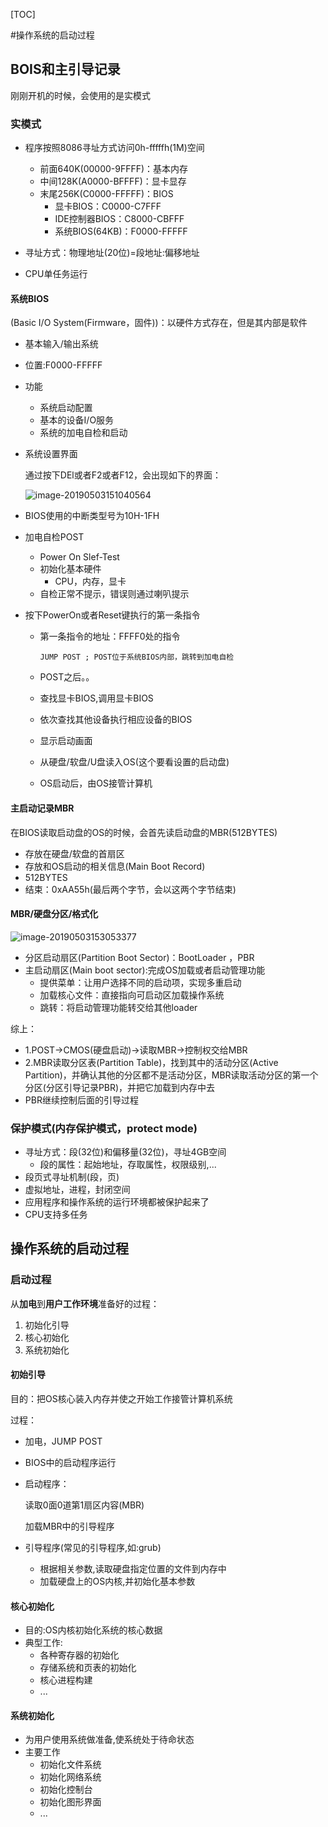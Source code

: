 [TOC]



#操作系统的启动过程



## BOIS和主引导记录

刚刚开机的时候，会使用的是实模式

### 实模式

* 程序按照8086寻址方式访问0h-fffffh(1M)空间
  * 前面640K(00000-9FFFF)：基本内存
  * 中间128K(A0000-BFFFF)：显卡显存
  * 末尾256K(C0000-FFFFF)：BIOS
    * 显卡BIOS：C0000-C7FFF
    * IDE控制器BIOS：C8000-CBFFF
    * 系统BIOS(64KB)：F0000-FFFFF



* 寻址方式：物理地址(20位)=段地址:偏移地址
* CPU单任务运行





#### 系统BIOS

(Basic I/O System(Firmware，固件))：以硬件方式存在，但是其内部是软件

* 基本输入/输出系统
* 位置:F0000-FFFFF
* 功能
  * 系统启动配置
  * 基本的设备I/O服务
  * 系统的加电自检和启动



* 系统设置界面
	
	通过按下DEl或者F2或者F12，会出现如下的界面：
	
	![image-20190503151040564](/Users/chenyansong/Documents/note/images/os/image-20190503151040564.png)



* BIOS使用的中断类型号为10H-1FH

* 加电自检POST

  * Power On Slef-Test
  * 初始化基本硬件
    * CPU，内存，显卡
  * 自检正常不提示，错误则通过喇叭提示

* 按下PowerOn或者Reset键执行的第一条指令

  * 第一条指令的地址：FFFF0处的指令

    ```
    JUMP POST ; POST位于系统BIOS内部，跳转到加电自检
    ```

  * POST之后。。

  * 查找显卡BIOS,调用显卡BIOS

  * 依次查找其他设备执行相应设备的BIOS

  * 显示启动画面

  * 从硬盘/软盘/U盘读入OS(这个要看设置的启动盘)

  * OS启动后，由OS接管计算机





#### 主启动记录MBR

在BIOS读取启动盘的OS的时候，会首先读启动盘的MBR(512BYTES)

* 存放在硬盘/软盘的首扇区
* 存放和OS启动的相关信息(Main Boot Record)
* 512BYTES
* 结束：0xAA55h(最后两个字节，会以这两个字节结束)

#### MBR/硬盘分区/格式化

![image-20190503153053377](/Users/chenyansong/Documents/note/images/os/image-20190503153053377.png)

* 分区启动扇区(Partition Boot Sector)：BootLoader ，PBR
* 主启动扇区(Main boot sector):完成OS加载或者启动管理功能
  * 提供菜单：让用户选择不同的启动项，实现多重启动
  * 加载核心文件：直接指向可启动区加载操作系统
  * 跳转：将启动管理功能转交给其他loader



综上：

* 1.POST->CMOS(硬盘启动)->读取MBR->控制权交给MBR
* 2.MBR读取分区表(Partition Table)，找到其中的活动分区(Active Partition)，并确认其他的分区都不是活动分区，MBR读取活动分区的第一个分区(分区引导记录PBR)，并把它加载到内存中去
* PBR继续控制后面的引导过程





### 保护模式(内存保护模式，protect mode)

* 寻址方式：段(32位)和偏移量(32位)，寻址4GB空间
  * 段的属性：起始地址，存取属性，权限级别,...
* 段页式寻址机制(段，页)
* 虚拟地址，进程，封闭空间
* 应用程序和操作系统的运行环境都被保护起来了
* CPU支持多任务



## 操作系统的启动过程

### 启动过程

从**加电**到**用户工作环境**准备好的过程：

1. 初始化引导
2. 核心初始化
3. 系统初始化



#### 初始引导

目的：把OS核心装入内存并使之开始工作接管计算机系统

过程：

* 加电，JUMP POST

* BIOS中的启动程序运行

* 启动程序：

  读取0面0道第1扇区内容(MBR)

  加载MBR中的引导程序

* 引导程序(常见的引导程序,如:grub)

  * 根据相关参数,读取硬盘指定位置的文件到内存中
  * 加载硬盘上的OS内核,并初始化基本参数



#### 核心初始化

* 目的:OS内核初始化系统的核心数据
* 典型工作:
  * 各种寄存器的初始化
  * 存储系统和页表的初始化
  * 核心进程构建
  * ...



#### 系统初始化

* 为用户使用系统做准备,使系统处于待命状态
* 主要工作
  * 初始化文件系统
  * 初始化网络系统
  * 初始化控制台
  * 初始化图形界面
  * ...


